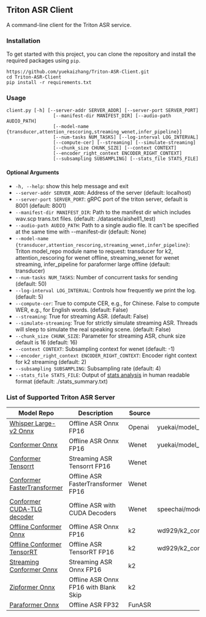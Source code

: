 ## Triton ASR Client

A command-line client for the Triton ASR service.


### Installation

To get started with this project, you can clone the repository and install the required packages using `pip`.

   ```
   https://github.com/yuekaizhang/Triton-ASR-Client.git
   cd Triton-ASR-Client
   pip install -r requirements.txt
   ```

### Usage

```
client.py [-h] [--server-addr SERVER_ADDR] [--server-port SERVER_PORT]
                 [--manifest-dir MANIFEST_DIR] [--audio-path AUDIO_PATH]
                 [--model-name {transducer,attention_rescoring,streaming_wenet,infer_pipeline}]
                 [--num-tasks NUM_TASKS] [--log-interval LOG_INTERVAL]
                 [--compute-cer] [--streaming] [--simulate-streaming]
                 [--chunk_size CHUNK_SIZE] [--context CONTEXT]
                 [--encoder_right_context ENCODER_RIGHT_CONTEXT]
                 [--subsampling SUBSAMPLING] [--stats_file STATS_FILE]
```

#### Optional Arguments

* `-h, --help`: show this help message and exit
* `--server-addr SERVER_ADDR`: Address of the server (default: localhost)
* `--server-port SERVER_PORT`: gRPC port of the triton server, default is 8001 (default: 8001)
* `--manifest-dir MANIFEST_DIR`: Path to the manifest dir which includes wav.scp trans.txt files. (default: ./datasets/aishell1_test)
* `--audio-path AUDIO_PATH`: Path to a single audio file. It can't be specified at the same time with --manifest-dir (default: None)
* `--model-name {transducer,attention_rescoring,streaming_wenet,infer_pipeline}`: Triton model_repo module name to request: transducer for k2, attention_rescoring for wenet offline, streaming_wenet for wenet streaming, infer_pipeline for paraformer large offline (default: transducer)
* `--num-tasks NUM_TASKS`: Number of concurrent tasks for sending (default: 50)
* `--log-interval LOG_INTERVAL`: Controls how frequently we print the log. (default: 5)
* `--compute-cer`: True to compute CER, e.g., for Chinese. False to compute WER, e.g., for English words. (default: False)
* `--streaming`: True for streaming ASR. (default: False)
* `--simulate-streaming`: True for strictly simulate streaming ASR. Threads will sleep to simulate the real speaking scene. (default: False)
* `--chunk_size CHUNK_SIZE`: Parameter for streaming ASR, chunk size default is 16 (default: 16)
* `--context CONTEXT`: Subsampling context for wenet (default: -1)
* `--encoder_right_context ENCODER_RIGHT_CONTEXT`: Encoder right context for k2 streaming (default: 2)
* `--subsampling SUBSAMPLING`: Subsampling rate (default: 4)
* `--stats_file STATS_FILE`: Output of [stats analysis](poe://www.poe.com/_api/key_phrase?phrase=stats%20analysis&prompt=Tell%20me%20more%20about%20stats%20analysis.) in human readable format (default: ./stats_summary.txt)



### List of Supported Triton ASR Server
| Model Repo | Description | Source | HuggingFace Link |
| --- | --- | --- | -- |
| [Whisper Large-v2 Onnx](https://github.com/openai/whisper/tree/main) | Offline ASR Onnx FP16 |Openai | yuekai/model_repo_whisper_large_v2  |
| [Conformer Onnx](https://github.com/wenet-e2e/wenet/tree/main/runtime/gpu/model_repo) | Offline ASR Onnx FP16 |Wenet | yuekai/model_repo_conformer_aishell_wenet  |
| [Conformer Tensorrt](https://github.com/wenet-e2e/wenet/tree/main/runtime/gpu/tensorrt/model_repo_stateful_trt) |Streaming ASR Tensorrt FP16 |Wenet |  |
| [Conformer FasterTransformer](https://github.com/wenet-e2e/wenet/tree/main/runtime/gpu/tensorrt_fastertransformer/model_repo_ft) | Offline ASR FasterTransformer FP16|Wenet |  |
| [Conformer CUDA-TLG decoder](https://github.com/wenet-e2e/wenet/tree/main/runtime/gpu/cuda_decoders/model_repo_cuda_decoder) | Offline ASR with CUDA Decoders|Wenet | speechai/model_repo_conformer_aishell_wenet_tlg |
| [Offline Conformer Onnx](https://github.com/k2-fsa/sherpa/tree/master/triton/model_repo_offline) | Offline ASR Onnx FP16 |k2 |wd929/k2_conformer_offline_onnx_model_repo
| [Offline Conformer TensorRT](https://github.com/k2-fsa/sherpa/tree/master/triton/model_repo_offline) | Offline ASR TensorRT FP16 |k2 |wd929/k2_conformer_offline_trt_model_repo |
| [Streaming Conformer Onnx](https://github.com/k2-fsa/sherpa/tree/master/triton/model_repo_streaming) | Streaming ASR Onnx FP16 |k2 | |
| [Zipformer Onnx](https://github.com/k2-fsa/sherpa/tree/master/triton/zipformer/model_repo_offline_bs) | Offline ASR Onnx FP16 with Blank Skip |k2 | |
| [Paraformer Onnx](https://github.com/alibaba-damo-academy/FunASR/tree/main/funasr/runtime/triton_gpu/model_repo_paraformer_large_offline) | Offline ASR FP32 |FunASR | |


